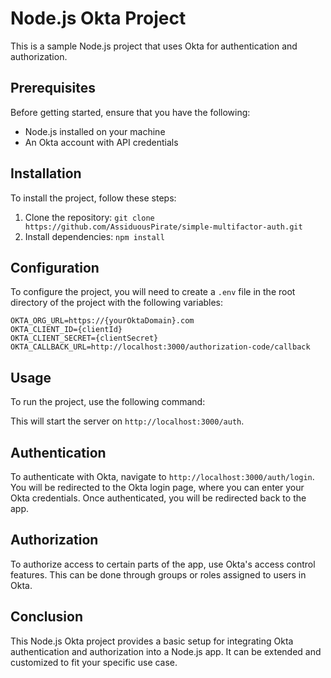 # Node.js Okta Project

This is a sample Node.js project that uses Okta for authentication and authorization.

## Prerequisites

Before getting started, ensure that you have the following:

- Node.js installed on your machine
- An Okta account with API credentials

## Installation

To install the project, follow these steps:

1. Clone the repository: `git clone https://github.com/AssiduousPirate/simple-multifactor-auth.git`
2. Install dependencies: `npm install`

## Configuration

To configure the project, you will need to create a `.env` file in the root directory of the project with the following variables:

```
OKTA_ORG_URL=https://{yourOktaDomain}.com
OKTA_CLIENT_ID={clientId}
OKTA_CLIENT_SECRET={clientSecret}
OKTA_CALLBACK_URL=http://localhost:3000/authorization-code/callback
```

## Usage

To run the project, use the following command:


This will start the server on `http://localhost:3000/auth`.

## Authentication

To authenticate with Okta, navigate to `http://localhost:3000/auth/login`. You will be redirected to the Okta login page, where you can enter your Okta credentials. Once authenticated, you will be redirected back to the app.

## Authorization

To authorize access to certain parts of the app, use Okta's access control features. This can be done through groups or roles assigned to users in Okta. 

## Conclusion

This Node.js Okta project provides a basic setup for integrating Okta authentication and authorization into a Node.js app. It can be extended and customized to fit your specific use case.

